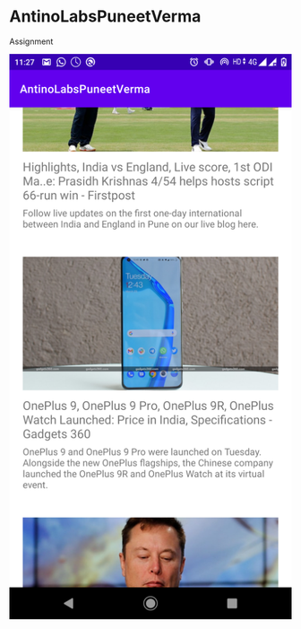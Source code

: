 # AntinoLabsPuneetVerma
 Assignment
 
 ![Screenshot1](https://github.com/RedVrma/AntinoLabsPuneetVerma/blob/main/screenshots/view.png?raw=true)
